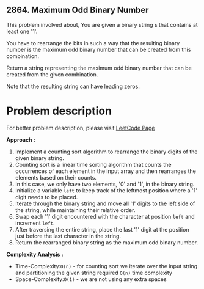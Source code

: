 ## 2864. Maximum Odd Binary Number

This problem involved about, You are given a binary string s that contains at least one '1'. <br/>

You have to rearrange the bits in such a way that the resulting binary number is the maximum odd binary number that can be created from this combination.<br/>

Return a string representing the maximum odd binary number that can be created from the given combination. <br/>

Note that the resulting string can have leading zeros.<br/>

# Problem description

For better problem description, please visit [LeetCode Page](https://leetcode.com/problems/maximum-odd-binary-number/description/)

**Approach :**<br/>

1. Implement a counting sort algorithm to rearrange the binary digits of the given binary string.
2. Counting sort is a linear time sorting algorithm that counts the occurrences of each element in the input array and then rearranges the elements based on their counts.
3. In this case, we only have two elements, '0' and '1', in the binary string.
4. Initialize a variable `left` to keep track of the leftmost position where a '1' digit needs to be placed.
5. Iterate through the binary string and move all '1' digits to the left side of the string, while maintaining their relative order.
6. Swap each '1' digit encountered with the character at position `left` and increment `left`.
7. After traversing the entire string, place the last '1' digit at the position just before the last character in the string.
8. Return the rearranged binary string as the maximum odd binary number.

**Complexity Analysis :**<br/>

-   Time-Complexity:`O(n)` - for counting sort we iterate over the input string and partitioning the given string required `O(n)` time complexity
-   Space-Complexity:`O(1)` - we are not using any extra spaces
